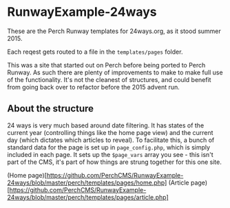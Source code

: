 # RunwayExample-24ways

These are the Perch Runway templates for 24ways.org, as it stood summer 2015.

Each reqest gets routed to a file in the `templates/pages` folder.

This was a site that started out on Perch before being ported to Perch Runway. As such there are plenty of improvements to make to make full use of the functionality. It's not the cleanest of structures, and could benefit from going back over to refactor before the 2015 advent run.

## About the structure

24 ways is very much based around date filtering. It has states of the current year (controlling things like the home page view) and the current day (which dictates which articles to reveal). To facilitate this, a bunch of standard data for the page is set up in `page_config.php`, which is simply included in each page. It sets up the `$page_vars` array you see - this isn't part of the CMS, it's part of how things are strung together for this one site. 

(Home page)[https://github.com/PerchCMS/RunwayExample-24ways/blob/master/perch/templates/pages/home.php]
(Article page)[https://github.com/PerchCMS/RunwayExample-24ways/blob/master/perch/templates/pages/article.php]
